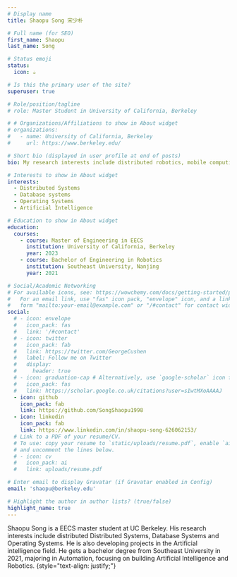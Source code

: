 ```yaml
---
# Display name
title: Shaopu Song 宋少朴

# Full name (for SEO)
first_name: Shaopu
last_name: Song

# Status emoji
status:
  icon: ☕️

# Is this the primary user of the site?
superuser: true

# Role/position/tagline
# role: Master Student in University of California, Berkeley

# # Organizations/Affiliations to show in About widget
# organizations:
#   - name: University of California, Berkeley
#     url: https://www.berkeley.edu/

# Short bio (displayed in user profile at end of posts)
bio: My research interests include distributed robotics, mobile computing and programmable matter.

# Interests to show in About widget
interests:
  - Distributed Systems
  - Database systems
  - Operating Systems
  - Artificial Intelligence

# Education to show in About widget
education:
  courses:
    - course: Master of Engineering in EECS
      institution: University of California, Berkeley
      year: 2023
    - course: Bachelor of Engineering in Robotics
      institution: Southeast University, Nanjing
      year: 2021

# Social/Academic Networking
# For available icons, see: https://wowchemy.com/docs/getting-started/page-builder/#icons
#   For an email link, use "fas" icon pack, "envelope" icon, and a link in the
#   form "mailto:your-email@example.com" or "/#contact" for contact widget.
social:
  # - icon: envelope
  #   icon_pack: fas
  #   link: '/#contact'
  # - icon: twitter
  #   icon_pack: fab
  #   link: https://twitter.com/GeorgeCushen
  #   label: Follow me on Twitter
  #   display:
  #     header: true
  # - icon: graduation-cap # Alternatively, use `google-scholar` icon from `ai` icon pack
  #   icon_pack: fas
  #   link: https://scholar.google.co.uk/citations?user=sIwtMXoAAAAJ
  - icon: github
    icon_pack: fab
    link: https://github.com/SongShaopu1998
  - icon: linkedin
    icon_pack: fab
    link: https://www.linkedin.com/in/shaopu-song-626062153/
  # Link to a PDF of your resume/CV.
  # To use: copy your resume to `static/uploads/resume.pdf`, enable `ai` icons in `params.yaml`,
  # and uncomment the lines below.
  # - icon: cv
  #   icon_pack: ai
  #   link: uploads/resume.pdf

# Enter email to display Gravatar (if Gravatar enabled in Config)
email: 'shaopu@berkeley.edu'

# Highlight the author in author lists? (true/false)
highlight_name: true
---
```


Shaopu Song is a EECS master student at UC Berkeley. His research interests include distributed Distributed Systems, Database Systems and Operating Systems. He is also developing projects in the Artificial intelligence field. He gets a bachelor degree from Southeast University in 2021, majoring in Automation, focusing on building Artificial Intelligence and Robotics. 
{style="text-align: justify;"}
